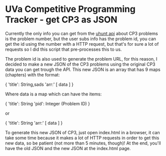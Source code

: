 # UVa Competitive Programming Tracker - get CP3 as JSON

Currently the only info you can get from the
[uhunt api](http://uhunt.felix-halim.net/api) about CP3 problems is the problem
number, but the user subs info has the problem id, you can get the id using
the number with a HTTP request, but that's for sure a lot of requests so I did
this script that pre-processes this to us.

The problem id is also used to generate the problem URL, for this reason,
I decided to make a new JSON of the CP3 problems using the original CP3 data
you can get trough the API.
This new JSON is an array that has 9 maps (chapters) with the format:

{ 
  'title': String,sads
  'arr:' [ data ] 
}

Where data is a map which can have the items:

{
  'title': String
  'pid': Integer (Problem ID)
}

or

{
  'title': String
  'arr:' [ data ]
}

To generate this new JSON of CP3, just open index.html in a browser, it can take
some time because it makes a lot of HTTP requests in order to get this new data,
so be patient (not more than 5 minutes, though)!
At the end, you'll have the old JSON and the new JSON at the index.html page.
